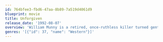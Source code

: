 ```yaml
---
id: 764bfee3-fbd6-47aa-8b89-7a519d4061d9
blueprint: movie
title: Unforgiven
release_date: '1992-08-07'
overview: 'William Munny is a retired, once-ruthless killer turned gentle widower and hog farmer. To help support his two motherless children, he accepts one last bounty-hunter mission to find the men who brutalized a prostitute. Joined by his former partner and a cocky greenhorn, he takes on a corrupt sheriff.'
genres: '[{"id": 37, "name": "Western"}]'
---
```


